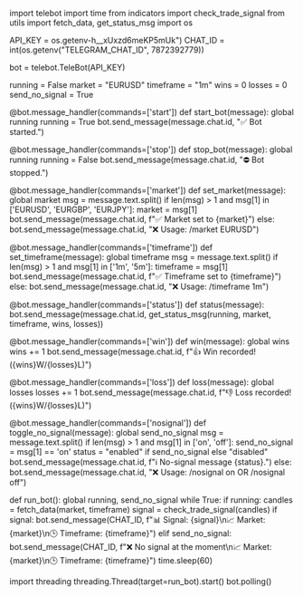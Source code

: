 import telebot import time from indicators import check_trade_signal from utils import fetch_data, get_status_msg import os

API_KEY = os.getenv-h__xUxzd6meKP5mUk") CHAT_ID = int(os.getenv("TELEGRAM_CHAT_ID", 7872392779))

bot = telebot.TeleBot(API_KEY)

running = False market = "EURUSD" timeframe = "1m" wins = 0 losses = 0 send_no_signal = True

@bot.message_handler(commands=['start']) def start_bot(message): global running running = True bot.send_message(message.chat.id, "✅ Bot started.")

@bot.message_handler(commands=['stop']) def stop_bot(message): global running running = False bot.send_message(message.chat.id, "⛔ Bot stopped.")

@bot.message_handler(commands=['market']) def set_market(message): global market msg = message.text.split() if len(msg) > 1 and msg[1] in ['EURUSD', 'EURGBP', 'EURJPY']: market = msg[1] bot.send_message(message.chat.id, f"✅ Market set to {market}") else: bot.send_message(message.chat.id, "❌ Usage: /market EURUSD")

@bot.message_handler(commands=['timeframe']) def set_timeframe(message): global timeframe msg = message.text.split() if len(msg) > 1 and msg[1] in ['1m', '5m']: timeframe = msg[1] bot.send_message(message.chat.id, f"✅ Timeframe set to {timeframe}") else: bot.send_message(message.chat.id, "❌ Usage: /timeframe 1m")

@bot.message_handler(commands=['status']) def status(message): bot.send_message(message.chat.id, get_status_msg(running, market, timeframe, wins, losses))

@bot.message_handler(commands=['win']) def win(message): global wins wins += 1 bot.send_message(message.chat.id, f"👍 Win recorded! ({wins}W/{losses}L)")

@bot.message_handler(commands=['loss']) def loss(message): global losses losses += 1 bot.send_message(message.chat.id, f"👎 Loss recorded! ({wins}W/{losses}L)")

@bot.message_handler(commands=['nosignal']) def toggle_no_signal(message): global send_no_signal msg = message.text.split() if len(msg) > 1 and msg[1] in ['on', 'off']: send_no_signal = msg[1] == 'on' status = "enabled" if send_no_signal else "disabled" bot.send_message(message.chat.id, f"ℹ️ No-signal message {status}.") else: bot.send_message(message.chat.id, "❌ Usage: /nosignal on OR /nosignal off")

def run_bot(): global running, send_no_signal while True: if running: candles = fetch_data(market, timeframe) signal = check_trade_signal(candles) if signal: bot.send_message(CHAT_ID, f"📊 Signal: {signal}\n📈 Market: {market}\n🕒 Timeframe: {timeframe}") elif send_no_signal: bot.send_message(CHAT_ID, f"❌ No signal at the moment\n📈 Market: {market}\n🕒 Timeframe: {timeframe}") time.sleep(60)

import threading threading.Thread(target=run_bot).start() bot.polling()


